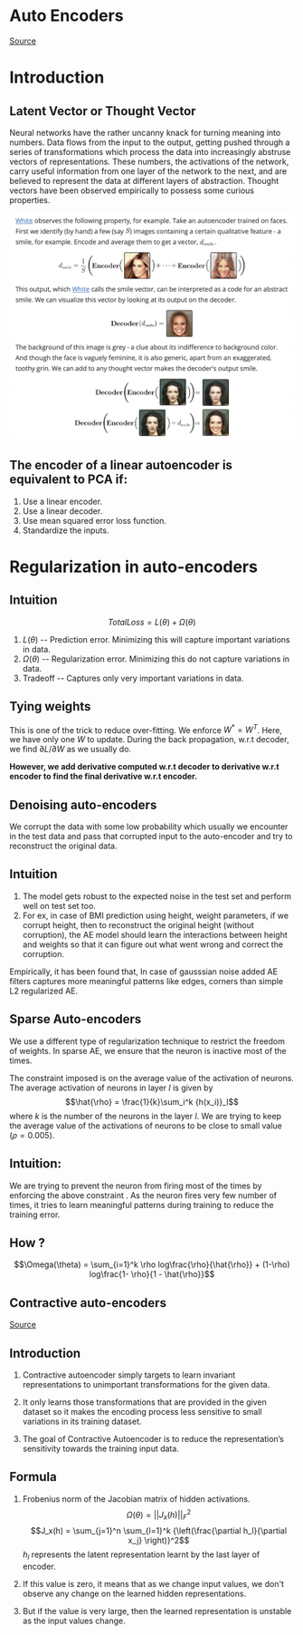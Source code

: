 # Auto Encoders
[Source](https://gabgoh.github.io/ThoughtVectors/)
# Introduction

## Latent Vector or Thought Vector
Neural networks have the rather uncanny knack for turning meaning into numbers. Data flows from the input to the output, getting pushed through a series of transformations which process the data into increasingly abstruse vectors of representations. These numbers, the activations of the network, carry useful information from one layer of the network to the next, and are believed to represent the data at different layers of abstraction.
Thought vectors have been observed empirically to possess some curious properties. 

![latent_smile](./Images/Latent_Smile.png)

## The encoder of a linear autoencoder is equivalent to PCA if:

1. Use a linear encoder.
1. Use a linear decoder.
1. Use mean squared error loss function. 
1. Standardize the inputs. 


# Regularization in auto-encoders

## Intuition

$$Total Loss = L(\theta) + \Omega(\theta)$$

1. $L(\theta)$ -- Prediction error. Minimizing this will capture important variations in data. 
2. $\Omega(\theta)$ -- Regularization error. Minimizing this do not capture variations in data. 
3. Tradeoff -- Captures only very important variations in data. 

## Tying weights
This is one of the trick to reduce over-fitting. We enforce $W^* = W^T$. Here, we have only one $W$ to update. 
During the back propagation, w.r.t decoder, we find $\partial L / \partial W$ as we usually do. 

**However, we add derivative computed w.r.t decoder to derivative w.r.t encoder to find the final derivative w.r.t encoder.**  

## Denoising auto-encoders

We corrupt the data with some low probability which usually we encounter in the test data and pass that corrupted input to the auto-encoder and try to reconstruct the original data. 

## Intuition

1. The model gets robust to the expected noise in the test set and perform well on test set too. 
1. For ex, in case of BMI prediction using height, weight parameters, if we corrupt height, then to reconstruct the original height (without corruption), the AE model should learn the interactions between height and weights so that it can figure out what went wrong and correct the corruption. 

Empirically, it has been found that, In case of gausssian noise added AE filters captures more meaningful patterns like edges, corners than simple L2 regularized AE. 

## Sparse Auto-encoders

We use a different type of regularization technique to restrict the freedom of weights. In sparse AE, we ensure that the neuron is inactive most of the times. 

The constraint imposed is on the average value of the activation of neurons. The average activation of neurons in layer $l$ is given by 
$$\hat{\rho} = \frac{1}{k}\sum_i^k {h(x_i)}_l$$
where $k$ is the number of the neurons in the layer $l$. 
We are trying to keep the average value of the activations of neurons to be close to small value ($\rho = 0.005$).

## Intuition: 

We are trying to prevent the neuron from firing most of the times by enforcing the above constraint . As the neuron fires very few number of times, it tries to learn meaningful patterns during training to reduce the training error. 

## How ? 
$$\Omega(\theta) = \sum_{i=1}^k \rho log\frac{\rho}{\hat{\rho}} + (1-\rho) log\frac{1- \rho}{1 - \hat{\rho}}$$

## Contractive auto-encoders
[Source](https://iq.opengenus.org/contractive-autoencoder/)
## Introduction
1. Contractive autoencoder simply targets to learn invariant representations to unimportant transformations for the given data.

1. It only learns those transformations that are provided in the given dataset so it makes the encoding process less sensitive to small variations in its training dataset.

1. The goal of Contractive Autoencoder is to reduce the representation’s sensitivity towards the training input data.

## Formula
1. Frobenius norm of the Jacobian matrix of hidden activations. 
    $$\Omega(\theta) = ||{J_x(h)||_F}^2$$
    $$J_x(h) = \sum_{j=1}^n \sum_{l=1}^k {\left(\frac{\partial h_l}{\partial x_j} \right)}^2$$
    $h_l$ represents the latent representation learnt by the last layer of encoder. 
1. If this value is zero, it means that as we change input values, we don't observe any change on the learned hidden representations.

1. But if the value is very large, then the learned representation is unstable as the input values change.

